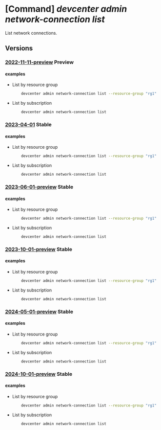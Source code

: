 # [Command] _devcenter admin network-connection list_

List network connections.

## Versions

### [2022-11-11-preview](/Resources/mgmt-plane/L3N1YnNjcmlwdGlvbnMve30vcHJvdmlkZXJzL21pY3Jvc29mdC5kZXZjZW50ZXIvbmV0d29ya2Nvbm5lY3Rpb25z/2022-11-11-preview.xml) **Preview**

<!-- mgmt-plane /subscriptions/{}/providers/microsoft.devcenter/networkconnections 2022-11-11-preview -->
<!-- mgmt-plane /subscriptions/{}/resourcegroups/{}/providers/microsoft.devcenter/networkconnections 2022-11-11-preview -->

#### examples

- List by resource group
    ```bash
        devcenter admin network-connection list --resource-group "rg1"
    ```

- List by subscription
    ```bash
        devcenter admin network-connection list
    ```

### [2023-04-01](/Resources/mgmt-plane/L3N1YnNjcmlwdGlvbnMve30vcHJvdmlkZXJzL21pY3Jvc29mdC5kZXZjZW50ZXIvbmV0d29ya2Nvbm5lY3Rpb25z/2023-04-01.xml) **Stable**

<!-- mgmt-plane /subscriptions/{}/providers/microsoft.devcenter/networkconnections 2023-04-01 -->
<!-- mgmt-plane /subscriptions/{}/resourcegroups/{}/providers/microsoft.devcenter/networkconnections 2023-04-01 -->

#### examples

- List by resource group
    ```bash
        devcenter admin network-connection list --resource-group "rg1"
    ```

- List by subscription
    ```bash
        devcenter admin network-connection list
    ```

### [2023-06-01-preview](/Resources/mgmt-plane/L3N1YnNjcmlwdGlvbnMve30vcHJvdmlkZXJzL21pY3Jvc29mdC5kZXZjZW50ZXIvbmV0d29ya2Nvbm5lY3Rpb25z/2023-06-01-preview.xml) **Stable**

<!-- mgmt-plane /subscriptions/{}/providers/microsoft.devcenter/networkconnections 2023-06-01-preview -->
<!-- mgmt-plane /subscriptions/{}/resourcegroups/{}/providers/microsoft.devcenter/networkconnections 2023-06-01-preview -->

#### examples

- List by resource group
    ```bash
        devcenter admin network-connection list --resource-group "rg1"
    ```

- List by subscription
    ```bash
        devcenter admin network-connection list
    ```

### [2023-10-01-preview](/Resources/mgmt-plane/L3N1YnNjcmlwdGlvbnMve30vcHJvdmlkZXJzL21pY3Jvc29mdC5kZXZjZW50ZXIvbmV0d29ya2Nvbm5lY3Rpb25z/2023-10-01-preview.xml) **Stable**

<!-- mgmt-plane /subscriptions/{}/providers/microsoft.devcenter/networkconnections 2023-10-01-preview -->
<!-- mgmt-plane /subscriptions/{}/resourcegroups/{}/providers/microsoft.devcenter/networkconnections 2023-10-01-preview -->

#### examples

- List by resource group
    ```bash
        devcenter admin network-connection list --resource-group "rg1"
    ```

- List by subscription
    ```bash
        devcenter admin network-connection list
    ```

### [2024-05-01-preview](/Resources/mgmt-plane/L3N1YnNjcmlwdGlvbnMve30vcHJvdmlkZXJzL21pY3Jvc29mdC5kZXZjZW50ZXIvbmV0d29ya2Nvbm5lY3Rpb25z/2024-05-01-preview.xml) **Stable**

<!-- mgmt-plane /subscriptions/{}/providers/microsoft.devcenter/networkconnections 2024-05-01-preview -->
<!-- mgmt-plane /subscriptions/{}/resourcegroups/{}/providers/microsoft.devcenter/networkconnections 2024-05-01-preview -->

#### examples

- List by resource group
    ```bash
        devcenter admin network-connection list --resource-group "rg1"
    ```

- List by subscription
    ```bash
        devcenter admin network-connection list
    ```

### [2024-10-01-preview](/Resources/mgmt-plane/L3N1YnNjcmlwdGlvbnMve30vcHJvdmlkZXJzL21pY3Jvc29mdC5kZXZjZW50ZXIvbmV0d29ya2Nvbm5lY3Rpb25z/2024-10-01-preview.xml) **Stable**

<!-- mgmt-plane /subscriptions/{}/providers/microsoft.devcenter/networkconnections 2024-10-01-preview -->
<!-- mgmt-plane /subscriptions/{}/resourcegroups/{}/providers/microsoft.devcenter/networkconnections 2024-10-01-preview -->

#### examples

- List by resource group
    ```bash
        devcenter admin network-connection list --resource-group "rg1"
    ```

- List by subscription
    ```bash
        devcenter admin network-connection list
    ```
